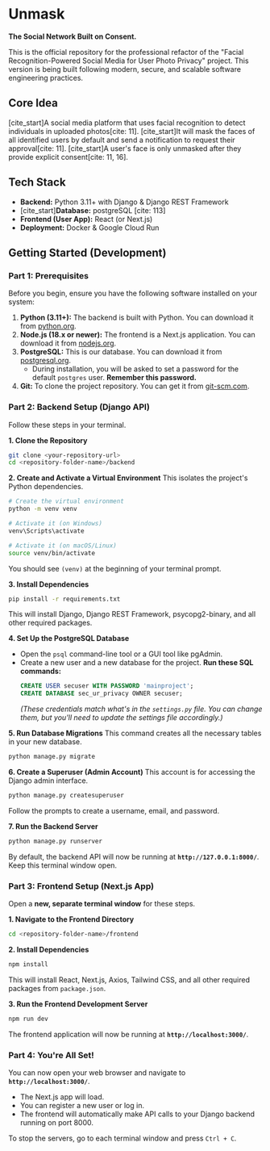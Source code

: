 # Unmask

**The Social Network Built on Consent.**

This is the official repository for the professional refactor of the "Facial Recognition-Powered Social Media for User Photo Privacy" project. This version is being built following modern, secure, and scalable software engineering practices.

## Core Idea

[cite_start]A social media platform that uses facial recognition to detect individuals in uploaded photos[cite: 11]. [cite_start]It will mask the faces of all identified users by default and send a notification to request their approval[cite: 11]. [cite_start]A user's face is only unmasked after they provide explicit consent[cite: 11, 16].

## Tech Stack

- **Backend:** Python 3.11+ with Django & Django REST Framework
- [cite_start]**Database:** postgreSQL [cite: 113]
- **Frontend (User App):** React (or Next.js)
- **Deployment:** Docker & Google Cloud Run

## Getting Started (Development)

### **Part 1: Prerequisites**

Before you begin, ensure you have the following software installed on your system:

1.  **Python (3.11+):** The backend is built with Python. You can download it from [python.org](https://www.python.org/downloads/).
2.  **Node.js (18.x or newer):** The frontend is a Next.js application. You can download it from [nodejs.org](https://nodejs.org/).
3.  **PostgreSQL:** This is our database. You can download it from [postgresql.org](https://www.postgresql.org/download/).
    * During installation, you will be asked to set a password for the default `postgres` user. **Remember this password.**
4.  **Git:** To clone the project repository. You can get it from [git-scm.com](https://git-scm.com/downloads).

### **Part 2: Backend Setup (Django API)**

Follow these steps in your terminal.

**1. Clone the Repository**
```bash
git clone <your-repository-url>
cd <repository-folder-name>/backend
```

**2. Create and Activate a Virtual Environment**
This isolates the project's Python dependencies.
```bash
# Create the virtual environment
python -m venv venv

# Activate it (on Windows)
venv\Scripts\activate

# Activate it (on macOS/Linux)
source venv/bin/activate
```
You should see `(venv)` at the beginning of your terminal prompt.

**3. Install Dependencies**
```bash
pip install -r requirements.txt
```
This will install Django, Django REST Framework, psycopg2-binary, and all other required packages.

**4. Set Up the PostgreSQL Database**
* Open the `psql` command-line tool or a GUI tool like pgAdmin.
* Create a new user and a new database for the project. **Run these SQL commands:**
    ```sql
    CREATE USER secuser WITH PASSWORD 'mainproject';
    CREATE DATABASE sec_ur_privacy OWNER secuser;
    ```
    *(These credentials match what's in the `settings.py` file. You can change them, but you'll need to update the settings file accordingly.)*

**5. Run Database Migrations**
This command creates all the necessary tables in your new database.
```bash
python manage.py migrate
```

**6. Create a Superuser (Admin Account)**
This account is for accessing the Django admin interface.
```bash
python manage.py createsuperuser
```
Follow the prompts to create a username, email, and password.

**7. Run the Backend Server**
```bash
python manage.py runserver
```
By default, the backend API will now be running at **`http://127.0.0.1:8000/`**. Keep this terminal window open.

### **Part 3: Frontend Setup (Next.js App)**

Open a **new, separate terminal window** for these steps.

**1. Navigate to the Frontend Directory**
```bash
cd <repository-folder-name>/frontend
```

**2. Install Dependencies**
```bash
npm install
```
This will install React, Next.js, Axios, Tailwind CSS, and all other required packages from `package.json`.

**3. Run the Frontend Development Server**
```bash
npm run dev
```
The frontend application will now be running at **`http://localhost:3000/`**.

### **Part 4: You're All Set!**

You can now open your web browser and navigate to **`http://localhost:3000/`**.

* The Next.js app will load.
* You can register a new user or log in.
* The frontend will automatically make API calls to your Django backend running on port 8000.

To stop the servers, go to each terminal window and press `Ctrl + C`.
